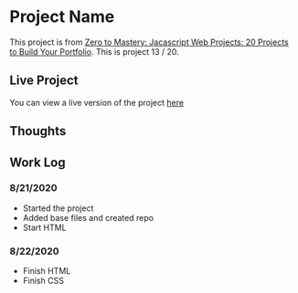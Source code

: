 # Project Name

This project is from [Zero to Mastery: Jacascript Web Projects: 20 Projects to Build Your Portfolio](https://academy.zerotomastery.io/p/javascript-projects).
This is project 13 / 20.

## Live Project

You can view a live version of the project [here]()

## Thoughts

## Work Log

### 8/21/2020

- Started the project
- Added base files and created repo
- Start HTML

### 8/22/2020

- Finish HTML
- Finish CSS
